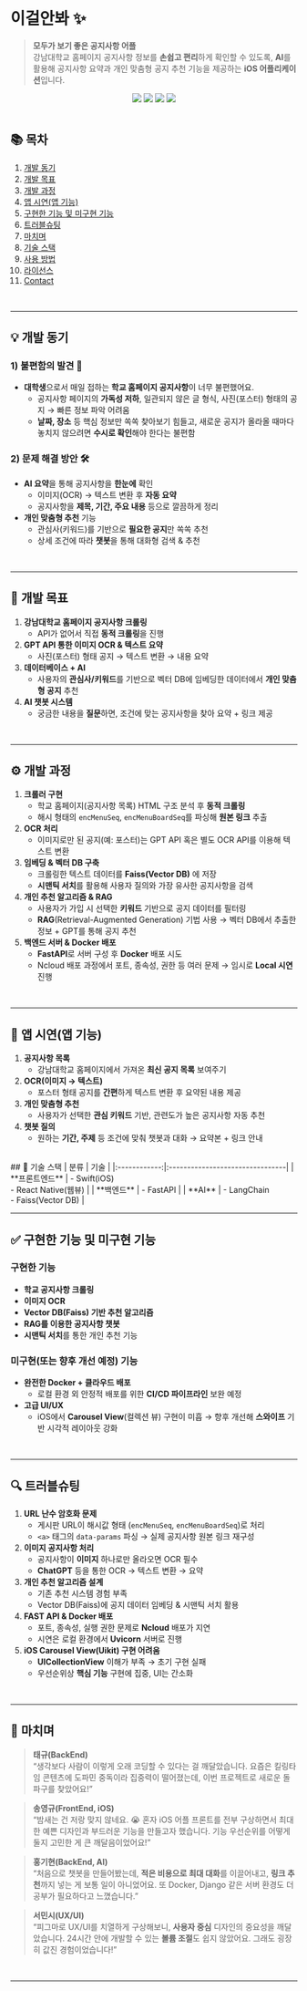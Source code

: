 # 이걸안봐 ✨
> **모두가 보기 좋은 공지사항 어플**  
> 강남대학교 홈페이지 공지사항 정보를 **손쉽고 편리**하게 확인할 수 있도록, **AI**를 활용해 공지사항 요약과 개인 맞춤형 공지 추천 기능을 제공하는 **iOS 어플리케이션**입니다.  

<div align="center">
<img src="https://img.shields.io/badge/Swift-5.7-F05138?style=flat&logo=swift&logoColor=white"/>
<img src="https://img.shields.io/badge/FastAPI-0.85-009688?style=flat&logo=FastAPI&logoColor=white"/>
<img src="https://img.shields.io/badge/LangChain%20-%231572B6.svg?&logo=langchain&logoColor=white&color=darkgreen"/>
<img src="https://img.shields.io/badge/Faiss-Vector%20DB-orange"/>
</div>

<br/>

## 📚 목차
1. [개발 동기](#-개발-동기)  
2. [개발 목표](#-개발-목표)  
3. [개발 과정](#-개발-과정)  
4. [앱 시연(앱 기능)](#-앱-시연앱-기능)  
5. [구현한 기능 및 미구현 기능](#-구현한-기능-및-미구현-기능)  
6. [트러블슈팅](#-트러블슈팅)  
7. [마치며](#-마치며)  
8. [기술 스택](#-기술-스택)  
9. [사용 방법](#-사용-방법)  
10. [라이선스](#-라이선스)  
11. [Contact](#-contact)

<br/>

---

## 💡 개발 동기
### 1) 불편함의 발견 🙈
- **대학생**으로서 매일 접하는 **학교 홈페이지 공지사항**이 너무 불편했어요.
  - 공지사항 페이지의 **가독성 저하**, 일관되지 않은 글 형식, 사진(포스터) 형태의 공지 → 빠른 정보 파악 어려움
  - **날짜, 장소** 등 핵심 정보만 쏙쏙 찾아보기 힘들고, 새로운 공지가 올라올 때마다 놓치지 않으려면 **수시로 확인**해야 한다는 불편함

### 2) 문제 해결 방안 🛠
- **AI 요약**을 통해 공지사항을 **한눈에** 확인
  - 이미지(OCR) → 텍스트 변환 후 **자동 요약**
  - 공지사항을 **제목, 기간, 주요 내용** 등으로 깔끔하게 정리
- **개인 맞춤형 추천** 기능
  - 관심사(키워드)를 기반으로 **필요한 공지**만 쏙쏙 추천
  - 상세 조건에 따라 **챗봇**을 통해 대화형 검색 & 추천

<br/>

---

## 🎯 개발 목표
1. **강남대학교 홈페이지 공지사항 크롤링**  
   - API가 없어서 직접 **동적 크롤링**을 진행  
2. **GPT API 통한 이미지 OCR & 텍스트 요약**  
   - 사진(포스터) 형태 공지 → 텍스트 변환 → 내용 요약  
3. **데이터베이스 + AI**  
   - 사용자의 **관심사/키워드**를 기반으로 벡터 DB에 임베딩한 데이터에서 **개인 맞춤형 공지** 추천  
4. **AI 챗봇 시스템**  
   - 궁금한 내용을 **질문**하면, 조건에 맞는 공지사항을 찾아 요약 + 링크 제공  

<br/>

---

## ⚙ 개발 과정
1. **크롤러 구현**  
   - 학교 홈페이지(공지사항 목록) HTML 구조 분석 후 **동적 크롤링**  
   - 해시 형태의 `encMenuSeq`, `encMenuBoardSeq`를 파싱해 **원본 링크** 추출  
2. **OCR 처리**  
   - 이미지로만 된 공지(예: 포스터)는 GPT API 혹은 별도 OCR API를 이용해 텍스트 변환  
3. **임베딩 & 벡터 DB 구축**  
   - 크롤링한 텍스트 데이터를 **Faiss(Vector DB)** 에 저장  
   - **시맨틱 서치**를 활용해 사용자 질의와 가장 유사한 공지사항을 검색  
4. **개인 추천 알고리즘 & RAG**  
   - 사용자가 가입 시 선택한 **키워드** 기반으로 공지 데이터를 필터링  
   - **RAG**(Retrieval-Augmented Generation) 기법 사용 → 벡터 DB에서 추출한 정보 + GPT를 통해 공지 추천  
5. **백엔드 서버 & Docker 배포**  
   - **FastAPI**로 서버 구성 후 **Docker** 배포 시도  
   - Ncloud 배포 과정에서 포트, 종속성, 권한 등 여러 문제 → 임시로 **Local 시연** 진행  

<br/>

---

## 🚀 앱 시연(앱 기능)
1. **공지사항 목록**  
   - 강남대학교 홈페이지에서 가져온 **최신 공지 목록** 보여주기  
2. **OCR(이미지 → 텍스트)**  
   - 포스터 형태 공지를 **간편**하게 텍스트 변환 후 요약된 내용 제공  
3. **개인 맞춤형 추천**  
   - 사용자가 선택한 **관심 키워드** 기반, 관련도가 높은 공지사항 자동 추천  
4. **챗봇 질의**  
   - 원하는 **기간, 주제** 등 조건에 맞춰 챗봇과 대화 → 요약본 + 링크 안내  

<br/>
## 🔧 기술 스택
| 분류         | 기술                           |
|:------------:|:--------------------------------|
| **프론트엔드** | - Swift(iOS)<br/>- React Native(웹뷰) |
| **백엔드**   | - FastAPI                       |
| **AI**       | - LangChain<br/>- Faiss(Vector DB) |


---

## ✅ 구현한 기능 및 미구현 기능
### 구현한 기능
- **학교 공지사항 크롤링**  
- **이미지 OCR**  
- **Vector DB(Faiss) 기반 추천 알고리즘**  
- **RAG를 이용한 공지사항 챗봇**  
- **시맨틱 서치**를 통한 개인 추천 기능  

### 미구현(또는 향후 개선 예정) 기능
- **완전한 Docker + 클라우드 배포**  
  - 로컬 환경 외 안정적 배포를 위한 **CI/CD 파이프라인** 보완 예정  
- **고급 UI/UX**  
  - iOS에서 **Carousel View**(컬렉션 뷰) 구현이 미흡 → 향후 개선해 **스와이프** 기반 시각적 레이아웃 강화  

<br/>

---

## 🔍 트러블슈팅
1. **URL 난수 암호화 문제**  
   - 게시판 URL이 해시값 형태 (`encMenuSeq`, `encMenuBoardSeq`)로 처리  
   - `<a>` 태그의 `data-params` 파싱 → 실제 공지사항 원본 링크 재구성  
2. **이미지 공지사항 처리**  
   - 공지사항이 **이미지** 하나로만 올라오면 OCR 필수  
   - **ChatGPT** 등을 통한 OCR → 텍스트 변환 → 요약  
3. **개인 추천 알고리즘 설계**  
   - 기존 추천 시스템 경험 부족  
   - Vector DB(Faiss)에 공지 데이터 임베딩 & 시맨틱 서치 활용  
4. **FAST API & Docker 배포**  
   - 포트, 종속성, 실행 권한 문제로 **Ncloud** 배포가 지연  
   - 시연은 로컬 환경에서 **Uvicorn** 서버로 진행  
5. **iOS Carousel View(Uikit) 구현 어려움**  
   - **UICollectionView** 이해가 부족 → 초기 구현 실패  
   - 우선순위상 **핵심 기능** 구현에 집중, UI는 간소화  

<br/>

---

## 💬 마치며
> **태규(BackEnd)**  
> “생각보다 사람이 이렇게 오래 코딩할 수 있다는 걸 깨달았습니다. 요즘은 킬링타임 콘텐츠에 도파민 중독이라 집중력이 떨어졌는데, 이번 프로젝트로 새로운 돌파구를 찾았어요!”

> **송영규(FrontEnd, iOS)**  
> “밤새는 건 저랑 맞지 않네요. 😭 혼자 iOS 어플 프론트를 전부 구상하면서 최대한 예쁜 디자인과 부드러운 기능을 만들고자 했습니다. 기능 우선순위를 어떻게 둘지 고민한 게 큰 깨달음이었어요!”

> **홍기현(BackEnd, AI)**  
> “처음으로 챗봇을 만들어봤는데, **적은 비용으로 최대 대화**를 이끌어내고, **링크 추천**까지 넣는 게 보통 일이 아니었어요. 또 Docker, Django 같은 서버 환경도 더 공부가 필요하다고 느꼈습니다.”

> **서민시(UX/UI)**  
> “피그마로 UX/UI를 치열하게 구상해보니, **사용자 중심** 디자인의 중요성을 깨달았습니다. 24시간 안에 개발할 수 있는 **볼륨 조절**도 쉽지 않았어요. 그래도 굉장히 값진 경험이었습니다!”

<br/>

---

<br/>

